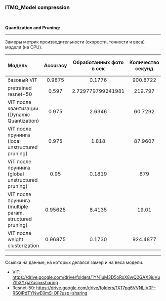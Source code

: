 ### ITMO_Model compression

$~~~~~~~~~$

__Quantization and Pruning:__


***


Замеры метрик производительности (скорости, точности и веса) модели (на CPU).


| Модель                                                  | Accuracy            | Обработанных фото в сек | Количество секунд | Вес модели (мегабайт) |
| :-------------------------------------------------------|:-------------------:|:-----------------------:|:-----------------:|:---------------------:|    
| базовый ViT                                             | 0.9875              | 0.1776                  | 900.8722          | 327                   |
| pretrained resnet-50                                    | 0.597               | 2.729779799241981       | 219.797           | 98                    |
| ViT после квантизации (Dynamic Quantization)            | 0.975               | 2.6346                  | 60.7292           | 2.979                 |
| ViT после прунинга (local unstructured pruning)         | 0.975               | 1.818                   | 87.9607           | 327.302               |
| ViT после прунинга (global unstructured pruning)        | 0.95                | 0.1819                  | 879               | 329.561               |
| ViT после прунинга (multiple param. structured pruning) | 0.95625             | 8.4135                  | 19.01             | 327.302               |
| ViT после weight clusterization                         | 0.96875             | 0.1730                  | 924.4877          | 327.302               | 


***
Ссылка на данные, на которых делался замер и на веса модели.

- ViT: https://drive.google.com/drive/folders/1YN1uM3D5oRoX8wQ2GAX3juVuZlh3YxjJ?usp=sharing
- Resnet-50: https://drive.google.com/drive/folders/1XT7pq6VVNLiV0F-RS0iPdTYNwE0mS-OF?usp=sharing 
